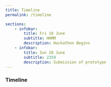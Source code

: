 ```yaml
---
title: Timeline
permalink: /timeline

sections:
    - infobar:
        title: Fri 18 June
        subtitle: HHMM
        description: Hackathon Begins
    - infobar:
        title: Sun 20 June
        subtitle: 2359
        description: Submission of prototype
---
```


### **Timeline**

<!-- # based on whatever was in the Govtech Whatsapp chat -->
<!-- Table (for now)
| Fri 18 June | ?       | Hackathon Begins                                   |
|-------------|---------|----------------------------------------------------|
| Sun 20 June | 2359    | Submission of prototype                            |
| Mon 21 June | ?       | Judges review submissions and give feedback        |
| Tue 22 June | ?       |                                                    |
| Wed 23 June | 1200    | Finalists released                                 |
| Thu 24 June |         | Mentor clinics for finalists available for booking |
| ?           | ?       | Finalists submit refined prototypes                |
| Sat 26 June | evening | Final presentations, prize giving                  |
-->